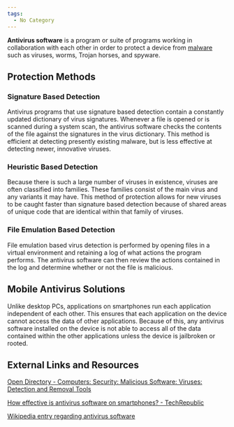 ```yaml
---
tags:
  - No Category
---
```

**Antivirus software** is a program or suite of programs working in
collaboration with each other in order to protect a device from
[malware](malware.md) such as viruses, worms, Trojan horses, and
spyware.

## Protection Methods

### Signature Based Detection

Antivirus programs that use signature based detection contain a
constantly updated dictionary of virus signatures. Whenever a file is
opened or is scanned during a system scan, the antivirus software checks
the contents of the file against the signatures in the virus dictionary.
This method is efficient at detecting presently existing malware, but is
less effective at detecting newer, innovative viruses.

### Heuristic Based Detection

Because there is such a large number of viruses in existence, viruses
are often classified into families. These families consist of the main
virus and any variants it may have. This method of protection allows for
new viruses to be caught faster than signature based detection because
of shared areas of unique code that are identical within that family of
viruses.

### File Emulation Based Detection

File emulation based virus detection is performed by opening files in a
virtual environment and retaining a log of what actions the program
performs. The antivirus software can then review the actions contained
in the log and determine whether or not the file is malicious.

## Mobile Antivirus Solutions

Unlike desktop PCs, applications on smartphones run each application
independent of each other. This ensures that each application on the
device cannot access the data of other applications. Because of this,
any antivirus software installed on the device is not able to access all
of the data contained within the other applications unless the device is
jailbroken or rooted.

## External Links and Resources

[Open Directory - Computers: Security: Malicious Software: Viruses:
Detection and Removal
Tools](http://www.dmoz.org/Computers/Security/Malicious_Software/Viruses/Detection_and_Removal_Tools/)

[How effective is antivirus software on smartphones? -
TechRepublic](http://www.techrepublic.com/blog/security/how-effective-is-antivirus-software-on-smartphones/7629)

[Wikipedia entry regarding antivirus
software](http://en.wikipedia.org/wiki/Antivirus)